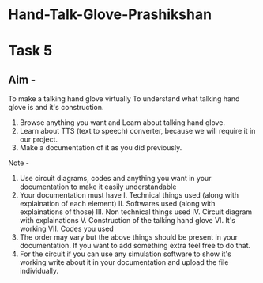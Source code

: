 # Hand-Talk-Glove-Prashikshan

# Task 5

## Aim -
To make a talking hand glove virtually
To understand what talking hand glove is and it's construction.

1. Browse anything you want and Learn about talking hand glove.
2. Learn about TTS (text to speech) converter, because we will require it in our project.
3. Make a documentation of it as you did previously.

Note -
1. Use circuit diagrams, codes and anything you want in your documentation to make it easily understandable
2. Your documentation must have
    I. Technical things used (along with explaination of each element)
    II. Softwares used (along with explainations of those)
    III. Non technical things used
    IV. Circuit diagram with explainations
    V. Construction of the talking hand glove
    VI. It's working
    VII. Codes you used
3. The order may vary but the above things should be present in your documentation. If you want to add something extra feel free to do that.
4. For the circuit if you can use any simulation software to show it's working write about it in your documentation and upload the file individually.
